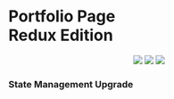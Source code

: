 <h1> Portfolio Page <br> Redux Edition</h1>

<p align="center">

  <img src="https://img.shields.io/badge/Maintained%3F-Yes-blueviolet?style=for-the-badge">
<img src="https://img.shields.io/badge/license-MIT-yellow?style=for-the-badge">
<img src="https://img.shields.io/github/commits-since/Thomashighbaugh/ThomasLeonHighbaugh-Personal-Site/latest?style=for-the-badge">

</p>


### State Management Upgrade
